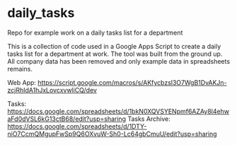 # daily_tasks
Repo for example work on a daily tasks list for a department

This is a collection of code used in a Google Apps Script to create a daily tasks list for a department at work. The tool was built from the ground up. All company data has been removed and only example data in spreadsheets remains.

Web App: https://script.google.com/macros/s/AKfycbzsl3O7WgB1DvAKJn-zcjRhIdA1hJxLovcxvwliCQ/dev

Tasks: https://docs.google.com/spreadsheets/d/1bkN0XQVSYENpmf6AZAy8l4ehwaFd0dVSL6kG13ctB68/edit?usp=sharing
Tasks Archive: https://docs.google.com/spreadsheets/d/1DTY-niO7CcmQMgupFwSp9Q6OXvuW-Sh0-Lc64gbCmuU/edit?usp=sharing
